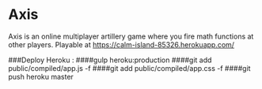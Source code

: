 # Axis

Axis is an online multiplayer artillery game where you fire math functions at other players. Playable at 
https://calm-island-85326.herokuapp.com/


###Deploy Heroku : 
####gulp heroku:production
####git add public/compiled/app.js -f 
####git add public/compiled/app.css -f 
####git push heroku master
